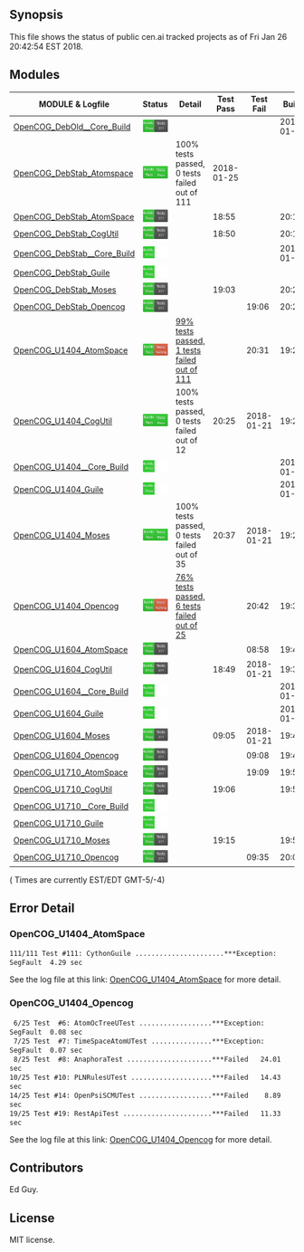 
## Synopsis

This file shows the status of public cen.ai tracked projects as of Fri Jan 26 20:42:54 EST 2018.

## Modules 

| MODULE & Logfile | Status | Detail | Test Pass | Test Fail| Build | Attempt|
| --- | --- | --- | --- | ---  | --- | --- | 
| [OpenCOG_DebOld__Core_Build](jobs/OpenCOG_DebOld__Core_Build.log) | ![Status](/images/BUILDPASS.svg) |  |  |  | 2018-01-15  | 2018-01-15 |
| [OpenCOG_DebStab_Atomspace](jobs/OpenCOG_DebStab_Atomspace.log) | ![Status](/images/TESTPASS.svg) | 100% tests passed, 0 tests failed out of 111 | 2018-01-25 |  |   | 2018-01-25 |
| [OpenCOG_DebStab_AtomSpace](jobs/OpenCOG_DebStab_AtomSpace.log) | ![Status](/images/BUILDPASS.svg) |  | 18:55 |  | 20:17  | 20:17 |
| [OpenCOG_DebStab_CogUtil](jobs/OpenCOG_DebStab_CogUtil.log) | ![Status](/images/BUILDPASS.svg) |  | 18:50 |  | 20:15  | 20:15 |
| [OpenCOG_DebStab__Core_Build](jobs/OpenCOG_DebStab__Core_Build.log) | ![Status](/images/BUILDPASSNOTEST.svg) |  |  |  | 2018-01-16  | 20:23 |
| [OpenCOG_DebStab_Guile](jobs/OpenCOG_DebStab_Guile.log) | ![Status](/images/BUILDPASSNOTEST.svg) |  |  |  |   | 20:14 |
| [OpenCOG_DebStab_Moses](jobs/OpenCOG_DebStab_Moses.log) | ![Status](/images/BUILDPASS.svg) |  | 19:03 |  | 20:21  | 20:21 |
| [OpenCOG_DebStab_Opencog](jobs/OpenCOG_DebStab_Opencog.log) | ![Status](/images/BUILDPASS.svg) |  |  | 19:06 | 20:23  | 20:23 |
| [OpenCOG_U1404_AtomSpace](jobs/OpenCOG_U1404_AtomSpace.log) | ![Status](/images/TESTFAIL.svg) | [99% tests passed, 1 tests failed out of 111](#opencog_u1404_atomspace) |  | 20:31 | 19:26  | 20:31 |
| [OpenCOG_U1404_CogUtil](jobs/OpenCOG_U1404_CogUtil.log) | ![Status](/images/TESTPASS.svg) | 100% tests passed, 0 tests failed out of 12 | 20:25 | 2018-01-21 | 19:25  | 20:25 |
| [OpenCOG_U1404__Core_Build](jobs/OpenCOG_U1404__Core_Build.log) | ![Status](/images/BUILDPASSNOTEST.svg) |  |  |  | 2018-01-22  | 19:30 |
| [OpenCOG_U1404_Guile](jobs/OpenCOG_U1404_Guile.log) | ![Status](/images/BUILDPASSNOTEST.svg) |  |  |  | 2018-01-22  | 19:25 |
| [OpenCOG_U1404_Moses](jobs/OpenCOG_U1404_Moses.log) | ![Status](/images/TESTPASS.svg) | 100% tests passed, 0 tests failed out of 35 | 20:37 | 2018-01-21 | 19:29  | 20:37 |
| [OpenCOG_U1404_Opencog](jobs/OpenCOG_U1404_Opencog.log) | ![Status](/images/TESTFAIL.svg) | [76% tests passed, 6 tests failed out of 25](#opencog_u1404_opencog) |  | 20:42 | 19:30  | 20:42 |
| [OpenCOG_U1604_AtomSpace](jobs/OpenCOG_U1604_AtomSpace.log) | ![Status](/images/BUILDPASS.svg) |  |  | 08:58 | 19:40  | 19:40 |
| [OpenCOG_U1604_CogUtil](jobs/OpenCOG_U1604_CogUtil.log) | ![Status](/images/BUILDPASS.svg) |  | 18:49 | 2018-01-21 | 19:39  | 19:39 |
| [OpenCOG_U1604__Core_Build](jobs/OpenCOG_U1604__Core_Build.log) | ![Status](/images/BUILDPASSNOTEST.svg) |  |  |  | 2018-01-22  | 19:47 |
| [OpenCOG_U1604_Guile](jobs/OpenCOG_U1604_Guile.log) | ![Status](/images/BUILDPASSNOTEST.svg) |  |  |  | 2018-01-22  | 19:38 |
| [OpenCOG_U1604_Moses](jobs/OpenCOG_U1604_Moses.log) | ![Status](/images/BUILDPASS.svg) |  | 09:05 | 2018-01-21 | 19:44  | 19:44 |
| [OpenCOG_U1604_Opencog](jobs/OpenCOG_U1604_Opencog.log) | ![Status](/images/BUILDPASS.svg) |  |  | 09:08 | 19:46  | 19:46 |
| [OpenCOG_U1710_AtomSpace](jobs/OpenCOG_U1710_AtomSpace.log) | ![Status](/images/BUILDPASS.svg) |  |  | 19:09 | 19:55  | 19:55 |
| [OpenCOG_U1710_CogUtil](jobs/OpenCOG_U1710_CogUtil.log) | ![Status](/images/BUILDPASS.svg) |  | 19:06 |  | 19:53  | 19:53 |
| [OpenCOG_U1710__Core_Build](jobs/OpenCOG_U1710__Core_Build.log) | ![Status](/images/BUILDPASSNOTEST.svg) |  |  |  |   | 20:01 |
| [OpenCOG_U1710_Guile](jobs/OpenCOG_U1710_Guile.log) | ![Status](/images/BUILDPASSNOTEST.svg) |  |  |  |   | 19:53 |
| [OpenCOG_U1710_Moses](jobs/OpenCOG_U1710_Moses.log) | ![Status](/images/BUILDPASS.svg) |  | 19:15 |  | 19:59  | 19:59 |
| [OpenCOG_U1710_Opencog](jobs/OpenCOG_U1710_Opencog.log) | ![Status](/images/BUILDPASS.svg) |  |  | 09:35 | 20:01  | 20:01 |

( Times are currently EST/EDT GMT-5/-4) 

## Error Detail


###  OpenCOG_U1404_AtomSpace
```
111/111 Test #111: CythonGuile ......................***Exception: SegFault  4.29 sec
```

See the log file at this link: [OpenCOG_U1404_AtomSpace](jobs/OpenCOG_U1404_AtomSpace.log) for more detail.


###  OpenCOG_U1404_Opencog
```
 6/25 Test  #6: AtomOcTreeUTest ..................***Exception: SegFault  0.08 sec
 7/25 Test  #7: TimeSpaceAtomUTest ...............***Exception: SegFault  0.07 sec
 8/25 Test  #8: AnaphoraTest .....................***Failed   24.01 sec
10/25 Test #10: PLNRulesUTest ....................***Failed   14.43 sec
14/25 Test #14: OpenPsiSCMUTest ..................***Failed    8.89 sec
19/25 Test #19: RestApiTest ......................***Failed   11.33 sec
```

See the log file at this link: [OpenCOG_U1404_Opencog](jobs/OpenCOG_U1404_Opencog.log) for more detail.


## Contributors

Ed Guy.

## License

MIT license. 

